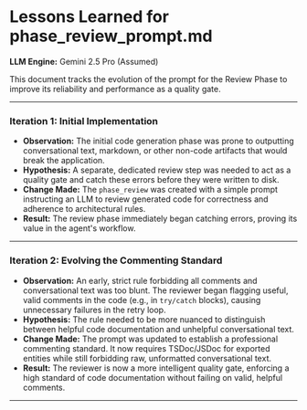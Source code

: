 # Lessons Learned for phase_review_prompt.md

**LLM Engine:** Gemini 2.5 Pro (Assumed)

This document tracks the evolution of the prompt for the Review Phase to improve its reliability and performance as a quality gate.

---

### Iteration 1: Initial Implementation

*   **Observation:** The initial code generation phase was prone to outputting conversational text, markdown, or other non-code artifacts that would break the application.
*   **Hypothesis:** A separate, dedicated review step was needed to act as a quality gate and catch these errors before they were written to disk.
*   **Change Made:** The `phase_review` was created with a simple prompt instructing an LLM to review generated code for correctness and adherence to architectural rules.
*   **Result:** The review phase immediately began catching errors, proving its value in the agent's workflow.

---

### Iteration 2: Evolving the Commenting Standard

*   **Observation:** An early, strict rule forbidding all comments and conversational text was too blunt. The reviewer began flagging useful, valid comments in the code (e.g., in `try/catch` blocks), causing unnecessary failures in the retry loop.
*   **Hypothesis:** The rule needed to be more nuanced to distinguish between helpful code documentation and unhelpful conversational text.
*   **Change Made:** The prompt was updated to establish a professional commenting standard. It now requires TSDoc/JSDoc for exported entities while still forbidding raw, unformatted conversational text.
*   **Result:** The reviewer is now a more intelligent quality gate, enforcing a high standard of code documentation without failing on valid, helpful comments.

--- 